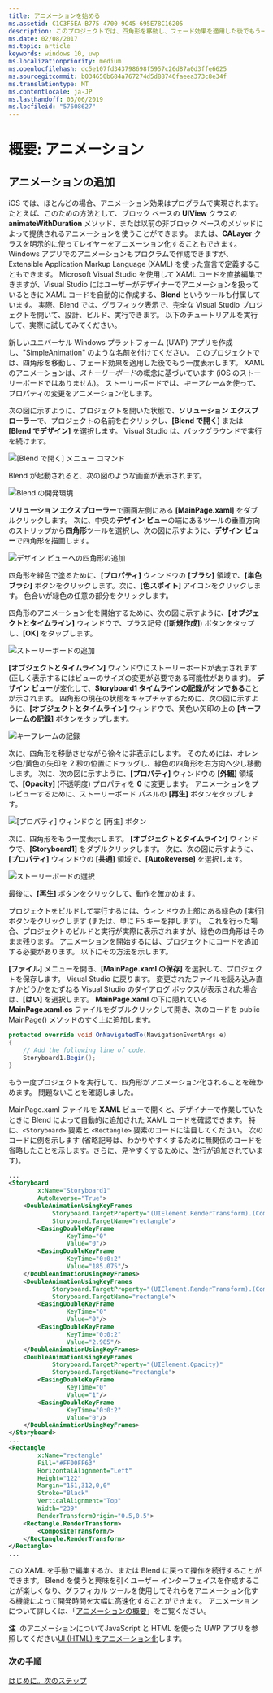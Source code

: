 ```yaml
---
title: アニメーションを始める
ms.assetid: C1C3F5EA-B775-4700-9C45-695E78C16205
description: このプロジェクトでは、四角形を移動し、フェード効果を適用した後でもう一度表示します。
ms.date: 02/08/2017
ms.topic: article
keywords: windows 10, uwp
ms.localizationpriority: medium
ms.openlocfilehash: dc5e107fd343798698f5957c26d87a0d3ffe6625
ms.sourcegitcommit: b034650b684a767274d5d88746faeea373c8e34f
ms.translationtype: MT
ms.contentlocale: ja-JP
ms.lasthandoff: 03/06/2019
ms.locfileid: "57608627"
---
```

# <a name="getting-started-animation"></a>概要: アニメーション


## <a name="adding-animations"></a>アニメーションの追加

iOS では、ほとんどの場合、アニメーション効果はプログラムで実現されます。 たとえば、このための方法として、ブロック ベースの **UIView** クラスの **animateWithDuration** メソッド、または以前の非ブロック ベースのメソッドによって提供されるアニメーションを使うことができます。 または、**CALayer** クラスを明示的に使ってレイヤーをアニメーション化することもできます。 Windows アプリでのアニメーションもプログラムで作成できますが、Extensible Application Markup Language (XAML) を使った宣言で定義することもできます。 Microsoft Visual Studio を使用して XAML コードを直接編集できますが、Visual Studio にはユーザーがデザイナーでアニメーションを扱っているときに XAML コードを自動的に作成する、**Blend** というツールも付属しています。 実際、Blend では、グラフィック表示で、完全な Visual Studio プロジェクトを開いて、設計、ビルド、実行できます。 以下のチュートリアルを実行して、実際に試してみてください。

新しいユニバーサル Windows プラットフォーム (UWP) アプリを作成し、"SimpleAnimation" のような名前を付けてください。 このプロジェクトでは、四角形を移動し、フェード効果を適用した後でもう一度表示します。 XAML のアニメーションは、*ストーリーボード*の概念に基づいています (iOS のストーリーボードではありません)。 ストーリーボードでは、*キーフレーム*を使って、プロパティの変更をアニメーション化します。

次の図に示すように、プロジェクトを開いた状態で、**ソリューション エクスプローラー**で、プロジェクトの名前を右クリックし、**[Blend で開く]** または **[Blend でデザイン]** を選択します。 Visual Studio は、バックグラウンドで実行を続けます。

![[Blend で開く] メニュー コマンド](images/ios-to-uwp/vs-open-in-blend.png)

Blend が起動されると、次の図のような画面が表示されます。

![Blend の開発環境](images/ios-to-uwp/blend-1.png)

**ソリューション エクスプローラー**で画面左側にある **[MainPage.xaml]** をダブルクリックします。 次に、中央の**デザイン ビュー**の端にあるツールの垂直方向のストリップから**四角形**ツールを選択し、次の図に示すように、**デザイン ビュー**で四角形を描画します。

![デザイン ビューへの四角形の追加](images/ios-to-uwp/blend-2.png)

四角形を緑色で塗るために、**[プロパティ]** ウィンドウの **[ブラシ]** 領域で、**[単色ブラシ]** ボタンをクリックします。次に、**[色スポイト]** アイコンをクリックします。 色合いが緑色の任意の部分をクリックします。

四角形のアニメーション化を開始するために、次の図に示すように、**[オブジェクトとタイムライン]** ウィンドウで、プラス記号 (**[新規作成]**) ボタンをタップし、**[OK]** をタップします。

![ストーリーボードの追加](images/ios-to-uwp/blend-3.png)

**[オブジェクトとタイムライン]** ウィンドウにストーリーボードが表示されます (正しく表示するにはビューのサイズの変更が必要である可能性があります)。 **デザイン ビュー**が変化して、**Storyboard1 タイムラインの記録がオンである**ことが示されます。 四角形の現在の状態をキャプチャするために、次の図に示すように、**[オブジェクトとタイムライン]** ウィンドウで、黄色い矢印の上の **[キーフレームの記録]** ボタンをタップします。

![キーフレームの記録](images/ios-to-uwp/blend-4.png)

次に、四角形を移動させながら徐々に非表示にします。 そのためには、オレンジ色/黄色の矢印を 2 秒の位置にドラッグし、緑色の四角形を右方向へ少し移動します。 次に、次の図に示すように、**[プロパティ]** ウィンドウの **[外観]** 領域で、**[Opacity]** (不透明度) プロパティを **0** に変更します。 アニメーションをプレビューするために、ストーリーボード パネルの **[再生]** ボタンをタップします。

![[プロパティ] ウィンドウと [再生] ボタン](images/ios-to-uwp/blend-5.png)

次に、四角形をもう一度表示します。 **[オブジェクトとタイムライン]** ウィンドウで、**[Storyboard1]** をダブルクリックします。 次に、次の図に示すように、**[プロパティ]** ウィンドウの **[共通]** 領域で、**[AutoReverse]** を選択します。

![ストーリーボードの選択](images/ios-to-uwp/blend-6.png)

最後に、**[再生]** ボタンをクリックして、動作を確かめます。

プロジェクトをビルドして実行するには、ウィンドウの上部にある緑色の [実行] ボタンをクリックします (または、単に F5 キーを押します)。 これを行った場合、プロジェクトのビルドと実行が実際に表示されますが、緑色の四角形はそのまま残ります。 アニメーションを開始するには、プロジェクトにコードを追加する必要があります。 以下にその方法を示します。

**[ファイル]** メニューを開き、**[MainPage.xaml の保存]** を選択して、プロジェクトを保存します。 Visual Studio に戻ります。 変更されたファイルを読み込み直すかどうかをたずねる Visual Studio のダイアログ ボックスが表示された場合は、**[はい]** を選択します。 **MainPage.xaml** の下に隠れている **MainPage.xaml.cs** ファイルをダブルクリックして開き、次のコードを public MainPage() メソッドのすぐ上に追加します。

```csharp
protected override void OnNavigatedTo(NavigationEventArgs e)
{
    // Add the following line of code.
    Storyboard1.Begin();
}
```

もう一度プロジェクトを実行して、四角形がアニメーション化されることを確かめます。 問題ないことを確認しました。

MainPage.xaml ファイルを **XAML** ビューで開くと、デザイナーで作業していたときに Blend によって自動的に追加された XAML コードを確認できます。 特に、`<Storyboard>` 要素と `<Rectangle>` 要素のコードに注目してください。 次のコードに例を示します  (省略記号は、わかりやすくするために無関係のコードを省略したことを示します。さらに、見やすくするために、改行が追加されています)。

```xml
...
<Storyboard 
        x:Name="Storyboard1" 
        AutoReverse="True">
    <DoubleAnimationUsingKeyFrames 
            Storyboard.TargetProperty="(UIElement.RenderTransform).(CompositeTransform.TranslateX)"
            Storyboard.TargetName="rectangle">
        <EasingDoubleKeyFrame 
                KeyTime="0" 
                Value="0"/>
        <EasingDoubleKeyFrame 
                KeyTime="0:0:2" 
                Value="185.075"/>
    </DoubleAnimationUsingKeyFrames>
    <DoubleAnimationUsingKeyFrames 
            Storyboard.TargetProperty="(UIElement.RenderTransform).(CompositeTransform.TranslateY)" 
            Storyboard.TargetName="rectangle">
        <EasingDoubleKeyFrame 
                KeyTime="0" 
                Value="0"/>
        <EasingDoubleKeyFrame 
                KeyTime="0:0:2" 
                Value="2.985"/>
    </DoubleAnimationUsingKeyFrames>
    <DoubleAnimationUsingKeyFrames 
            Storyboard.TargetProperty="(UIElement.Opacity)" 
            Storyboard.TargetName="rectangle">
        <EasingDoubleKeyFrame 
                KeyTime="0" 
                Value="1"/>
        <EasingDoubleKeyFrame 
                KeyTime="0:0:2"
                Value="0"/>
    </DoubleAnimationUsingKeyFrames>
</Storyboard>
...
<Rectangle 
        x:Name="rectangle" 
        Fill="#FF00FF63" 
        HorizontalAlignment="Left" 
        Height="122" 
        Margin="151,312,0,0" 
        Stroke="Black" 
        VerticalAlignment="Top" 
        Width="239" 
        RenderTransformOrigin="0.5,0.5">
    <Rectangle.RenderTransform>
        <CompositeTransform/>
    </Rectangle.RenderTransform>
</Rectangle>
...
```

この XAML を手動で編集するか、または Blend に戻って操作を続行することができます。 Blend を使うと興味を引くユーザー インターフェイスを作成することが楽しくなり、グラフィカル ツールを使用してそれらをアニメーション化する機能によって開発時間を大幅に高速化することができます。 アニメーションについて詳しくは、「[アニメーションの概要](https://msdn.microsoft.com/library/windows/apps/mt187350)」をご覧ください。

**注**  のアニメーションについて<span class="legacy-term">JavaScript と HTML を使った UWP アプリ</span>を参照してください[UI (HTML) をアニメーション化](https://msdn.microsoft.com/library/windows/apps/hh465165)します。

### <a name="next-step"></a>次の手順

[はじめに。次のステップ](getting-started-what-next.md)
